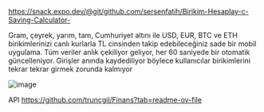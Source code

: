 https://snack.expo.dev/@git/github.com/sersenfatih/Birikim-Hesaplay-c-Saving-Calculator-

Gram, çeyrek, yarım, tam, Cumhuriyet altını ile USD, EUR, BTC ve ETH birikimlerinizi canlı kurlarla TL cinsinden takip edebileceğiniz sade bir mobil uygulama.
Tüm veriler anlık çekiliyor geliyor, her 60 saniyede bir otomatik güncelleniyor.
Girişler anında kaydediliyor böylece kullanıcılar birikimlerini tekrar tekrar girmek zorunda kalmıyor

![image](https://github.com/user-attachments/assets/4789dc1e-f0a5-41f1-b599-ce15acfc897b)

API https://github.com/truncgil/Finans?tab=readme-ov-file

